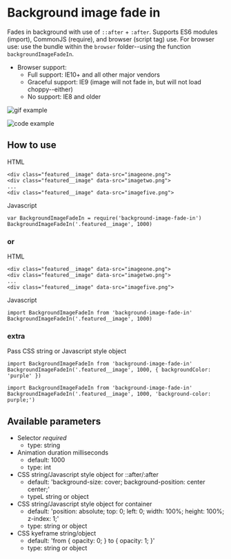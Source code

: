 # Background image fade in #

Fades in background with use of `::after` + `:after`. Supports ES6 modules (import), CommonJS (require), and browser (script tag) use. For browser use: use the bundle within the `browser` folder--using the function `backgroundImageFadeIn`. 

* Browser support:
  * Full support: IE10+ and all other major vendors
  * Graceful support: IE9 (image will not fade in, but will not load choppy--either)
  * No support: IE8 and older


![gif example](https://i.imgur.com/rOovj6Q.gif)

![code example](https://i.imgur.com/s433bE3.png)

## How to use ###

HTML
```
<div class="featured__image" data-src="imageone.png">
<div class="featured__image" data-src="imagetwo.png">
...
<div class="featured__image" data-src="imagefive.png">
```

Javascript
```
var BackgroundImageFadeIn = require('background-image-fade-in')
BackgroundImageFadeIn('.featured__image', 1000)
```

### or ###

HTML
```
<div class="featured__image" data-src="imageone.png">
<div class="featured__image" data-src="imagetwo.png">
...
<div class="featured__image" data-src="imagefive.png">
```

Javascript
```
import BackgroundImageFadeIn from 'background-image-fade-in'
BackgroundImageFadeIn('.featured__image', 1000)
```

### extra ###

Pass CSS string or Javascript style object
```
import BackgroundImageFadeIn from 'background-image-fade-in'
BackgroundImageFadeIn('.featured__image', 1000, { backgroundColor: 'purple' })
```
```
import BackgroundImageFadeIn from 'background-image-fade-in'
BackgroundImageFadeIn('.featured__image', 1000, 'background-color: purple;')
```
## Available parameters ##

* Selector *required*
  * type: string
* Animation duration milliseconds
  * default: 1000
  * type: int
* CSS string/Javascript style object for ::after/:after
  * default: 'background-size: cover; background-position: center center;'
  * typeL string or object
* CSS string/Javascript style object for container
  * default: 'position: absolute; top: 0; left: 0; width: 100%; height: 100%; z-index: 1;'
  * type: string or object
* CSS kyeframe string/object
  * default: 'from { opacity: 0; } to { opacity: 1; }'
  * type: string or object
